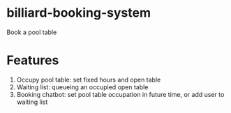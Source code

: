 # billiard-booking-system
Book a pool table 

# Features
1. Occupy pool table: set fixed hours and open table
2. Waiting list: queueing an occupied open table 
2. Booking chatbot: set pool table occupation in future time, or add user to waiting list
